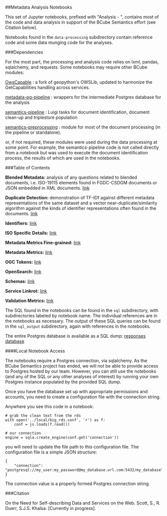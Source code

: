 ##Metadata Analysis Notebooks

This set of Jupyter notebooks, prefixed with "Analysis - ", contains most of the code and data analysis in support of the BCube Semantics effort (see Citation below).

Notebooks found in the <code>data-processing</code> subdirectory contain reference code and some data munging code for the analyses. 

###Dependencies

For the most part, the processing and analysis code relies on lxml, pandas, sqlalchemy, and requests. Some notebooks may require other BCube modules:

[OwsCapable](https://github.com/b-cube/OwsCapable) : a fork of geopython's OWSLib, updated to harmonize the GetCapabilities handling across services. 

[metadata-pg-pipeline](https://github.com/b-cube/metadata-pg-pipeline) : wrappers for the intermediate Postgres database for the analysis

[semantics-pipeline](https://github.com/b-cube/semantics_pipeline) : Luigi tasks for document identification, document clean-up and triplestore population

[semantics-preprocessing](https://github.com/b-cube/semantics-preprocessing) : module for most of the document processing (in the pipeline or standalone).

or, if not required, these modules were used during the data processing at some point. For example, the semantics-pipeline code is not called directly from a notebook but was used to execute the document identification process, the results of which are used in the notebooks.

###Table of Contents

**Blended Metadata:** analysis of any questions related to blended documents, i.e. ISO-19115 elements found in FGDC-CSDGM documents or JSON embedded in XML documents. [link](https://github.com/b-cube/Response-Identification-Info/blob/master/notebooks/Analysis%20-%20Blended%20Metadata.ipynb)

**Duplicate Detection:** demonstration of TF-IDf against different metadata representations of the same dataset and a vector near-duplicate/similarity algorithm against the kinds of identifier representations often found in the documents. [link](https://github.com/b-cube/Response-Identification-Info/blob/master/notebooks/Analysis%20-%20Duplicate%20Detection.ipynb)

**Identifiers:** [link]()

**ISO Specific Details:** [link]()

**Metadata Metrics Fine-grained:** [link]()

**Metadata Metrics:** [link]()

**OGC Tokens:** [link]()

**OpenSearch:** [link]()

**Schemas:** [link]()

**Service Linkrot:** [link]()

**Validation Metrics:** [link]()

The SQL found in the notebooks can be found in the <code>sql</code> subdirectory, with subdirectories labeled by notebook name. The individual references are in the notebooks as necessary. The output of these SQL queries can be found in the <code>sql_output</code> subdirectory, again with references in the notebooks.

The entire Postgres database is available as a SQL dump: [responses database]()

####Local Notebook Access

The notebooks require a Postgres connection, via sqlalchemy. As the BCube Semantics project has ended, we will not be able to provide access to Postgres hosted by our team. However, you can still use the notebooks (and any of the SQL or any other analyses of interest) by running your own Postgres instance populated by the provided SQL dump. 

Once you have the database set up with appropriate permissions and accounts, you need to create a configuration file with the connection string.

Anywhere you see this code in a notebook: 

```
# grab the clean text from the rds
with open('../local/big_rds.conf', 'r') as f:
    conf = js.loads(f.read())

# our connection
engine = sqla.create_engine(conf.get('connection'))
```

you will need to update the file path to this configuration file. The configuration file is a simple JSON structure:

```
{
    "connection": "postgresql://my_user:my_password@my_database.url.com:5432/my_database"
}
```

The connection value is a properly formed Postgres connection string. 

###Citation

On the Need for Self-describing Data and Services on the Web. Scott, S., R. Duerr, S.J.S. Khalsa. [Currently in progress]. 

